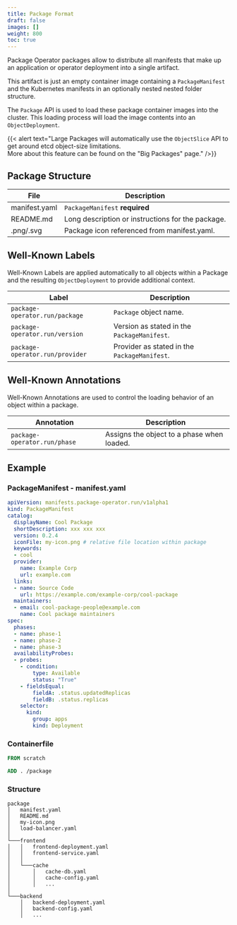 ```yaml
---
title: Package Format
draft: false
images: []
weight: 800
toc: true
---
```


Package Operator packages allow to distribute all manifests that make up an application or operator deployment into a single artifact.

This artifact is just an empty container image containing a `PackageManifest` and the Kubernetes manifests in an optionally nested nested folder structure.

The `Package` API is used to load these package container images into the cluster. This loading process will load the image contents into an `ObjectDeployment`.

{{< alert text="Large Packages will automatically use the `ObjectSlice` API to get around etcd object-size limitations.<br>More about this feature can be found on the \"Big Packages\" page." />}}

## Package Structure

| File | Description |
| ---- | ----------- |
| manifest.yaml | `PackageManifest` **required** |
| README.md | Long description or instructions for the package. |
| .png/.svg | Package icon referenced from manifest.yaml. |

## Well-Known Labels

Well-Known Labels are applied automatically to all objects within a Package and the resulting `ObjectDeployment` to provide additional context.

| Label | Description |
| ----- | ----------- |
| `package-operator.run/package` | `Package` object name. |
| `package-operator.run/version` | Version as stated in the `PackageManifest`. |
| `package-operator.run/provider` | Provider as stated in the `PackageManifest`. |

## Well-Known Annotations

Well-Known Annotations are used to control the loading behavior of an object within a package.

| Annotation | Description |
| ---------- | ----------- |
| `package-operator.run/phase` | Assigns the object to a phase when loaded. |

## Example

### PackageManifest - manifest.yaml

```yaml
apiVersion: manifests.package-operator.run/v1alpha1
kind: PackageManifest
catalog:
  displayName: Cool Package
  shortDescription: xxx xxx xxx
  version: 0.2.4
  iconFile: my-icon.png # relative file location within package
  keywords:
  - cool
  provider:
    name: Example Corp
    url: example.com
  links:
  - name: Source Code
    url: https://example.com/example-corp/cool-package
  maintainers:
  - email: cool-package-people@example.com
    name: Cool package maintainers
spec:
  phases:
  - name: phase-1
  - name: phase-2
  - name: phase-3
  availabilityProbes:
  - probes:
    - condition:
        type: Available
        status: "True"
    - fieldsEqual:
        fieldA: .status.updatedReplicas
        fieldB: .status.replicas
    selector:
      kind:
        group: apps
        kind: Deployment
```

### Containerfile

```dockerfile
FROM scratch

ADD . /package
```

### Structure
```
package
│   manifest.yaml
│   README.md
│   my-icon.png
│   load-balancer.yaml
│
└───frontend
│   │   frontend-deployment.yaml
│   │   frontend-service.yaml
│   │
│   └───cache
│       │   cache-db.yaml
│       │   cache-config.yaml
│       │   ...
│   
└───backend
    │   backend-deployment.yaml
    │   backend-config.yaml
    │   ...
```
